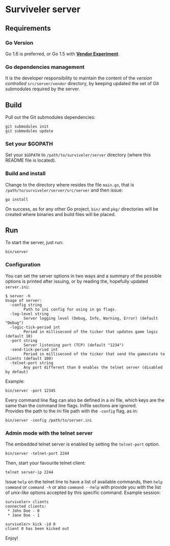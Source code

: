 # Surviveler server

## Requirements

### Go Version

Go 1.6 is preferred, or Go 1.5 with [**Vendor Experiment**](https://medium.com/@freeformz/go-1-5-s-vendor-experiment-fd3e830f52c3#.ks6p4locq).

### Go dependencies management

It is the developer responsibility to maintain the content of the *version
controlled* `src/server/vendor` directory, by keeping updated the set of Git
submodules required by the server.

## Build

Pull out the Git submodules dependencies:

```
git submodules init
git submodules update
```

### Set your $GOPATH

Set your `$GOPATH` to `/path/to/surviveler/server` directory (where this README
file is located).


### Build and install

Change to the directory where resides the file `main.go`, that is
`/path/to/surviveler/server/src/server` and then issue:

```
go install
```

On success, as for any other Go project, `bin/` and `pkg/` directories will be
created where binaries and build files will be placed.

## Run

To start the server, just run:

```
bin/server
```

### Configuration

You can set the server options in two ways and a summary of the
possible options is printed after issuing, or by reading the, hopefully updated
`server.ini`:

```
$ server -h
Usage of server:
  -config string
        Path to ini config for using in go flags.
  -log-level string
        Server logging level (Debug, Info, Warning, Error) (default "Debug")
  -logic-tick-period int
        Period in millisecond of the ticker that updates game logic (default 10)
  -port string
        Server listening port (TCP) (default "1234")
  -send-tick-period int
        Period in millisecond of the ticker that send the gamestate to clients (default 100)
  -telnet-port string
        Any port different than 0 enables the telnet server (disabled by defaut)
```

Example:

```
bin/server -port 12345
```

Every command line flag can also be defined in a *ini* file, which keys are the
same than the command line flags. Inifile sections are ignored.  
Provides the path to the ini file path with the `-config` flag, as in:

```
bin/server -config /path/to/server.ini
```

### Admin mode with the telnet server

The embedded telnet server is enabled by setting the `telnet-port` option.

```
bin/server -telnet-port 2244
```

Then, start your favourite telnet client:
```
telnet server-ip 2244
```
Issue `help` on the telnet line to have a list of available commands, then
`help command` or `command -h` or also `command --help` with provide you
with the list of *unix-like* options accepted by this specific command.
Example session:
```
surviveler> clients
connected clients:
 * John Doe - 0
 * Jane Doe - 1
 
surviveler> kick -id 0
client 0 has been kicked out
```
Enjoy!


